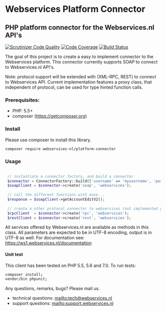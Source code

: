 # Webservices Platform Connector
## PHP platform connector for the Webservices.nl API's

[![Scrutinizer Code Quality](https://scrutinizer-ci.com/g/webservices-nl/platform-connector/badges/quality-score.png?b=master)](https://scrutinizer-ci.com/g/webservices-nl/platform-connector/?branch=master)
[![Code Coverage](https://scrutinizer-ci.com/g/webservices-nl/platform-connector/badges/coverage.png?b=master)](https://scrutinizer-ci.com/g/webservices-nl/platform-connector/?branch=master)
[![Build Status](https://scrutinizer-ci.com/g/webservices-nl/platform-connector/badges/build.png?b=master)](https://scrutinizer-ci.com/g/webservices-nl/platform-connector/build-status/master)

The goal of this project is to create a easy to implement connector to the Webservices platform. This connector currently supports SOAP to connect to Webservices.nl API's. 

Note: protocol support will be extended with (XML-RPC, REST) to connect to Webservices API. Current implementation 
features a proxy class, that independent of protocol, can be used for type hinted function calls.

### Prerequisites:
- PHP: 5.5+
- composer (https://getcomposer.org)

### Install
Please use composer to install this library.

```bash 
composer require webservices-nl/platform-connector
```

### Usage

```php
 
 // instantiate a connector factory, and build a connector
 $connector = ConnectorFactory::build(['username' => 'myusername', 'password' => 'secret']);
 $soapClient = $connector->create('soap', 'webservices');
 
 // call the different functions with ease...
 $response = $soapClient->getAccountEditV2();
              
 // create a other protocol connector to webservices (not implemented yet)
 $rpcClient  = $connector->create('rpc', 'webservices');
 $restClient = $connector->create('rest', 'webservices');

```

All services offered by Webservices.nl are available as methods in this class.  All parameters are expected to be in 
UTF-8 encoding, output is in UTF-8 as well. For documentation see: https://ws1.webservices.nl/documentation

#### Unit test
This client has been tested on PHP 5.5, 5.6 and 7.0. To run tests:

```bash
composer install;
vendor/bin phpunit;
```

Any questions, remarks, bugs? Please mail us.
- technical questions: <mailto:tech@webservices.nl>
- support questions: <mailto:support.webservices.nl>